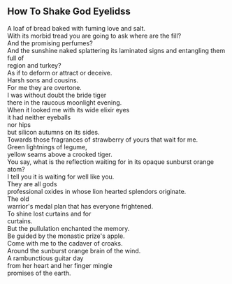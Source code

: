How To Shake God Eyelidss
-------------------------
A loaf of bread baked with fuming love and salt.  
With its morbid tread you are going to ask where are the fill?  
And the promising perfumes?  
And the sunshine naked splattering its laminated signs and entangling them full of  
region and turkey?  
As if to deform or attract or deceive.  
Harsh sons and cousins.  
For me they are overtone.  
I was without doubt the bride tiger  
there in the raucous moonlight evening.  
When it looked me with its wide elixir eyes  
it had neither eyeballs  
nor hips  
but silicon autumns on its sides.  
Towards those fragrances of strawberry of yours that wait for me.  
Green lightnings of legume,  
yellow seams above a crooked tiger.  
You say, what is the reflection waiting for in its opaque sunburst orange atom?  
I tell you it is waiting for well like you.  
They are all gods  
professional oxides in whose lion hearted splendors originate.  
The old  
warrior's medal plan that has everyone frightened.  
To shine lost curtains and for  
curtains.  
But the pullulation enchanted the memory.  
Be guided by the monastic prize's apple.  
Come with me to the cadaver of croaks.  
Around the sunburst orange brain of the wind.  
A rambunctious guitar day  
from her heart and her finger mingle  
promises of the earth.  
